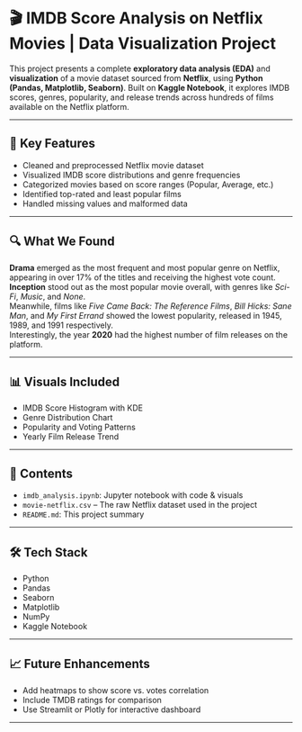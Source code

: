 # 🎬 IMDB Score Analysis on Netflix Movies | Data Visualization Project

This project presents a complete **exploratory data analysis (EDA)** and **visualization** of a movie dataset sourced from **Netflix**, using **Python (Pandas, Matplotlib, Seaborn)**. Built on **Kaggle Notebook**, it explores IMDB scores, genres, popularity, and release trends across hundreds of films available on the Netflix platform.

---

## 📌 Key Features

- Cleaned and preprocessed Netflix movie dataset
- Visualized IMDB score distributions and genre frequencies
- Categorized movies based on score ranges (Popular, Average, etc.)
- Identified top-rated and least popular films
- Handled missing values and malformed data

---

## 🔍 What We Found

**Drama** emerged as the most frequent and most popular genre on Netflix, appearing in over 17% of the titles and receiving the highest vote count.  
**Inception** stood out as the most popular movie overall, with genres like *Sci-Fi*, *Music*, and *None*.  
Meanwhile, films like *Five Came Back: The Reference Films*, *Bill Hicks: Sane Man*, and *My First Errand* showed the lowest popularity, released in 1945, 1989, and 1991 respectively.  
Interestingly, the year **2020** had the highest number of film releases on the platform.

---

## 📊 Visuals Included

- IMDB Score Histogram with KDE  
- Genre Distribution Chart  
- Popularity and Voting Patterns  
- Yearly Film Release Trend

---

## 📂 Contents

- `imdb_analysis.ipynb`: Jupyter notebook with code & visuals
- `movie-netflix.csv` – The raw Netflix dataset used in the project  
- `README.md`: This project summary

---

## 🛠 Tech Stack

- Python
- Pandas
- Seaborn
- Matplotlib
- NumPy
- Kaggle Notebook

---

## 📈 Future Enhancements

- Add heatmaps to show score vs. votes correlation
- Include TMDB ratings for comparison
- Use Streamlit or Plotly for interactive dashboard

---


